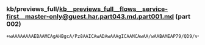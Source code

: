 ### kb/previews_full/kb__previews_full__flows__service-first__master-only@guest.har.part043.md.part001.md (part 002)

```md
+wAAAAAAAAEBAAMCAgAHBgcA/Pz8AAICAwADAwAAAgICAAMCAwAA/wAABAMEAP79/QD9/v4A/v//AAABAQAAAQEAAgICAA
```

```
